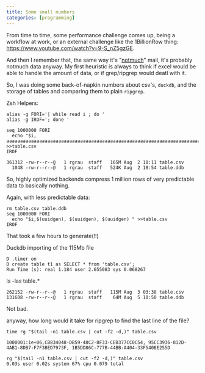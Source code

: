 ```yaml
---
title: Some small numbers
categories: [programming]
---
```


From time to time, some performance challenge comes up, being a
workflow at work, or an external challenge like the 1BillionRow thing:
https://www.youtube.com/watch?v=9-S_nZ5gzGE.

And then I remember that, the same way it's
"[notmuch](https://notmuchmail.org/)" mail, it's probably notmuch data
anyway. My first heuristic is always to think if excel would be able
to handle the amount of data, or if grep/ripgrep would deatl with it.

So, I was doing some back-of-napkin numbers about csv's, `duckdb`, and the
storage of tables and comparing them to plain `ripgrep`.

Zsh Helpers:
```
alias -g FORI='| while read i ; do '
alias -g IROF='; done '
```

```
seq 1000000 FORI
  echo "$i, aaaaaaaaaaaaaaaaaaaaaaaaaaaaaaaaaaaaaaaaaaaaaaaaaaaaaaaaaaaaaaaaaaaaaaaaaaaaaaaaaaaaaaaaaaaaaaaaaaaaaaaaaaaaaaaaaaaaaaaaaaaaaaaaaaaaaaaaaaaaaaaaaaaaaaaaaaaaaaaaaaaa" >>table.csv
IROF
```

```
361312 -rw-r--r--@   1 rgrau  staff   165M Aug  2 10:11 table.csv
  1048 -rw-r--r--@   1 rgrau  staff   524K Aug  2 18:54 table.ddb
```

So, highly optimized backends compress 1 million rows of very predictable data to basically nothing.

Again, with less predictable data:

```
rm table.csv table.ddb
seq 1000000 FORI
  echo "$i,$(uuidgen), $(uuidgen), $(uuidgen) " >>table.csv
IROF
```
That took a few hours to generate(!!)

Duckdb importing of the 115Mb file
```
D .timer on
D create table t1 as SELECT * from 'table.csv';
Run Time (s): real 1.184 user 2.655083 sys 0.068267
```

ls -las table.*
```
262152 -rw-r--r--@   1 rgrau  staff   115M Aug  3 03:38 table.csv
131608 -rw-r--r--@   1 rgrau  staff    64M Aug  5 10:50 table.ddb
```
Not bad.

anyway, how long would it take for ripgrep to find the last line of the file?

```
time rg "$(tail -n1 table.csv | cut -f2 -d,)" table.csv

1000001:1e+06,CB834048-DB59-48C2-8F33-CEB377CC0C54, 95CC3936-812D-4AB1-8DB7-F7F3BED7973F, 1B5DD86C-777B-44BB-A404-33F540BE255D

rg "$(tail -n1 table.csv | cut -f2 -d,)" table.csv
0.03s user 0.02s system 67% cpu 0.079 total
```
